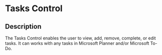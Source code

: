 # Tasks Control

## Description

The Tasks Control enables the user to view, add, remove, complete, or edit tasks. It can works with any tasks in Microsoft Planner and/or Microsoft To-Do.


